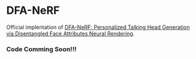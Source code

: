 # DFA-NeRF
Official implentation of [DFA-NeRF: Personalized Talking Head Generation via Disentangled Face Attributes Neural Rendering](https://zerzerzerz.github.io/DFA-NeRF/).

### Code Comming Soon!!!